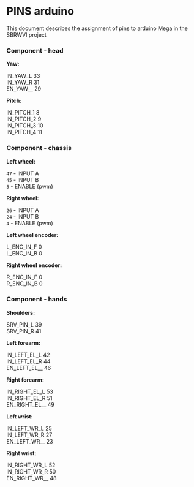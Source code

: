 # PINS arduino

This document describes the assignment of pins to arduino Mega in the SBRWVI project

### Component - head

**Yaw:**

IN_YAW_L 33</br>
IN_YAW_R 31</br>
EN_YAW__ 29</br>

**Pitch:**

IN_PITCH_1 8</br>
IN_PITCH_2 9</br>
IN_PITCH_3 10</br>
IN_PITCH_4 11</br>

### Component - chassis

**Left wheel:**

`47` - INPUT A</br>
`45` - INPUT B</br>
`5`  - ENABLE (pwm)</br>

**Right wheel:**

`26` - INPUT A</br>
`24` - INPUT B</br>
`4`  - ENABLE (pwm)</br>

**Left wheel encoder:**

L_ENC_IN_F 0</br>
L_ENC_IN_B 0</br>

**Right wheel encoder:**

R_ENC_IN_F 0</br>
R_ENC_IN_B 0</br>

### Component - hands

**Shoulders:**

SRV_PIN_L 39</br>
SRV_PIN_R 41</br>

**Left forearm:**

IN_LEFT_EL_L 42</br>
IN_LEFT_EL_R 44</br>
EN_LEFT_EL__ 46</br>

**Right forearm:**

IN_RIGHT_EL_L 53</br>
IN_RIGHT_EL_R 51</br>
EN_RIGHT_EL__ 49</br>

**Left wrist:**

IN_LEFT_WR_L 25</br>
IN_LEFT_WR_R 27</br>
EN_LEFT_WR__ 23</br>

**Right wrist:**

IN_RIGHT_WR_L 52</br>
IN_RIGHT_WR_R 50</br>
EN_RIGHT_WR__ 48</br>
